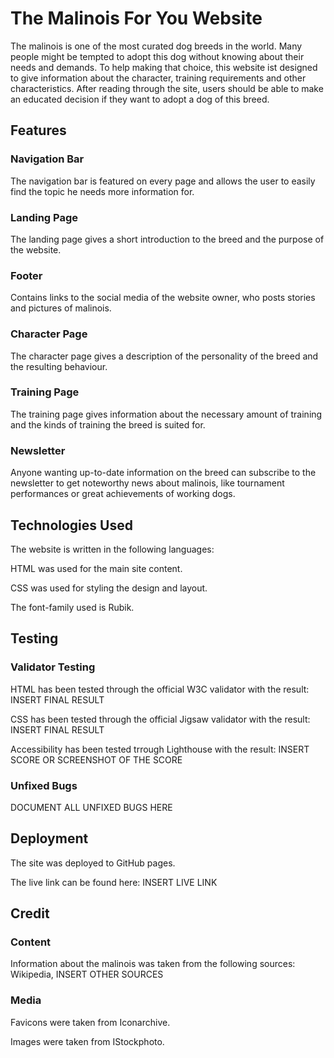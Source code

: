 # The Malinois For You Website

The malinois is one of the most curated dog breeds in the world. Many people might be tempted to adopt this dog without knowing about their needs and demands. To help making that choice, this website ist designed to give information about the character, training requirements and other characteristics. After reading through the site, users should be able to make an educated decision if they want to adopt a dog of this breed.

## Features

### Navigation Bar

The navigation bar is featured on every page and allows the user to easily find the topic he needs more information for.

### Landing Page

The landing page gives a short introduction to the breed and the purpose of the website.

### Footer

Contains links to the social media of the website owner, who posts stories and pictures of malinois.

### Character Page

The character page gives a description of the personality of the breed and the resulting behaviour.

### Training Page

The training page gives information about the necessary amount of training and the kinds of training the breed is suited for.

### Newsletter

Anyone wanting up-to-date information on the breed can subscribe to the newsletter to get noteworthy news about malinois, like tournament performances or great achievements of working dogs.

## Technologies Used

The website is written in the following languages:

HTML was used for the main site content.

CSS was used for styling the design and layout.

The font-family used is Rubik.

## Testing

### Validator Testing

HTML has been tested through the official W3C validator with the result: INSERT FINAL RESULT

CSS has been tested through the official Jigsaw validator with the result: INSERT FINAL RESULT

Accessibility has been tested trrough Lighthouse with the result: INSERT SCORE OR SCREENSHOT OF THE SCORE

### Unfixed Bugs

DOCUMENT ALL UNFIXED BUGS HERE

## Deployment

The site was deployed to GitHub pages.

The live link can be found here: INSERT LIVE LINK

## Credit

### Content

Information about the malinois was taken from the following sources: Wikipedia, INSERT OTHER SOURCES

### Media

Favicons were taken from Iconarchive.

Images were taken from IStockphoto.
